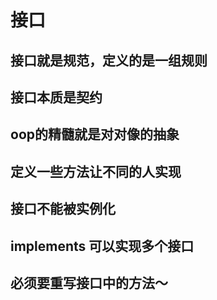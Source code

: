 # 接口
## 接口就是规范，定义的是一组规则
## 接口本质是契约
## oop的精髓就是对对像的抽象
## 定义一些方法让不同的人实现
## 接口不能被实例化
## implements 可以实现多个接口
## 必须要重写接口中的方法～

